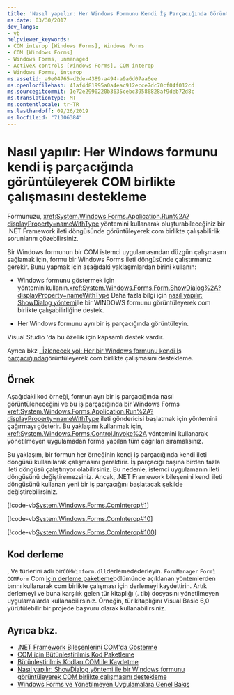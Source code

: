 ```yaml
---
title: 'Nasıl yapılır: Her Windows Formunu Kendi İş Parçacığında Görüntüleyerek COM Birlikte Çalışmasını Destekleme'
ms.date: 03/30/2017
dev_langs:
- vb
helpviewer_keywords:
- COM interop [Windows Forms], Windows Forms
- COM [Windows Forms]
- Windows Forms, unmanaged
- ActiveX controls [Windows Forms], COM interop
- Windows Forms, interop
ms.assetid: a9e04765-d2de-4389-a494-a9a6d07aa6ee
ms.openlocfilehash: 41af4d81995a0a4eac912ecce7dc70cf04f012cd
ms.sourcegitcommit: 1e72e2990220b3635cebc39586828af9deb72d8c
ms.translationtype: MT
ms.contentlocale: tr-TR
ms.lasthandoff: 09/26/2019
ms.locfileid: "71306384"
---
```

# <a name="how-to-support-com-interop-by-displaying-each-windows-form-on-its-own-thread"></a>Nasıl yapılır: Her Windows formunu kendi iş parçacığında görüntüleyerek COM birlikte çalışmasını destekleme

Formunuzu, <xref:System.Windows.Forms.Application.Run%2A?displayProperty=nameWithType> yöntemini kullanarak oluşturabileceğiniz bir .NET Framework ileti döngüsünde görüntüleyerek com birlikte çalışabilirlik sorunlarını çözebilirsiniz.

Bir Windows formunun bir COM istemci uygulamasından düzgün çalışmasını sağlamak için, formu bir Windows Forms ileti döngüsünde çalıştırmanız gerekir. Bunu yapmak için aşağıdaki yaklaşımlardan birini kullanın:

- Windows formunu göstermek için yönteminikullanın.<xref:System.Windows.Forms.Form.ShowDialog%2A?displayProperty=nameWithType> Daha fazla bilgi için [nasıl yapılır: ShowDialog yöntemi](com-interop-by-displaying-a-windows-form-shadow.md)Ile bir WINDOWS formunu görüntüleyerek com birlikte çalışabilirliğine destek.

- Her Windows formunu ayrı bir iş parçacığında görüntüleyin.

Visual Studio 'da bu özellik için kapsamlı destek vardır.

Ayrıca bkz [. İzlenecek yol: Her bir Windows formunu kendi Iş parçacığında](https://docs.microsoft.com/previous-versions/visualstudio/visual-studio-2010/ms233639(v=vs.100))görüntüleyerek com birlikte çalışmasını destekleme.

## <a name="example"></a>Örnek

Aşağıdaki kod örneği, formun ayrı bir iş parçacığında nasıl görüntüleneceğini ve bu iş parçacığında bir Windows Forms <xref:System.Windows.Forms.Application.Run%2A?displayProperty=nameWithType> ileti göndericisi başlatmak için yöntemini çağırmayı gösterir. Bu yaklaşımı kullanmak için, <xref:System.Windows.Forms.Control.Invoke%2A> yöntemini kullanarak yönetilmeyen uygulamadan forma yapılan tüm çağrıları sıramalısınız.

Bu yaklaşım, bir formun her örneğinin kendi iş parçacığında kendi ileti döngüsü kullanılarak çalışmasını gerektirir. İş parçacığı başına birden fazla ileti döngüsü çalıştırıyor olabilirsiniz. Bu nedenle, istemci uygulamanın ileti döngüsünü değiştiremezsiniz. Ancak, .NET Framework bileşenini kendi ileti döngüsünü kullanan yeni bir iş parçacığını başlatacak şekilde değiştirebilirsiniz.

[!code-vb[System.Windows.Forms.ComInterop#1](~/samples/snippets/visualbasic/VS_Snippets_Winforms/System.Windows.Forms.ComInterop/VB/COMForm.vb#1)]

[!code-vb[System.Windows.Forms.ComInterop#10](~/samples/snippets/visualbasic/VS_Snippets_Winforms/System.Windows.Forms.ComInterop/VB/FormManager.vb#10)]

[!code-vb[System.Windows.Forms.ComInterop#100](~/samples/snippets/visualbasic/VS_Snippets_Winforms/System.Windows.Forms.ComInterop/VB/Form1.vb#100)]

## <a name="compile-the-code"></a>Kod derleme

, Ve türlerini adlı bir`COMWinform.dll`derlemedederleyin. `FormManager` `Form1` `COMForm` Com [Için derleme paketleme](../../interop/packaging-an-assembly-for-com.md)bölümünde açıklanan yöntemlerden bırını kullanarak com birlikte çalışması için derlemeyi kaydettirin. Artık derlemeyi ve buna karşılık gelen tür kitaplığı (. tlb) dosyasını yönetilmeyen uygulamalarda kullanabilirsiniz. Örneğin, tür kitaplığını Visual Basic 6,0 yürütülebilir bir projede başvuru olarak kullanabilirsiniz.

## <a name="see-also"></a>Ayrıca bkz.

- [.NET Framework Bileşenlerini COM'da Gösterme](../../interop/exposing-dotnet-components-to-com.md)
- [COM için Bütünleştirilmiş Kod Paketleme](../../interop/packaging-an-assembly-for-com.md)
- [Bütünleştirilmiş Kodları COM ile Kaydetme](../../interop/registering-assemblies-with-com.md)
- [Nasıl yapılır: ShowDialog yöntemi ile bir Windows formunu görüntüleyerek COM birlikte çalışmasını destekleme](com-interop-by-displaying-a-windows-form-shadow.md)
- [Windows Forms ve Yönetilmeyen Uygulamalara Genel Bakış](windows-forms-and-unmanaged-applications-overview.md)
